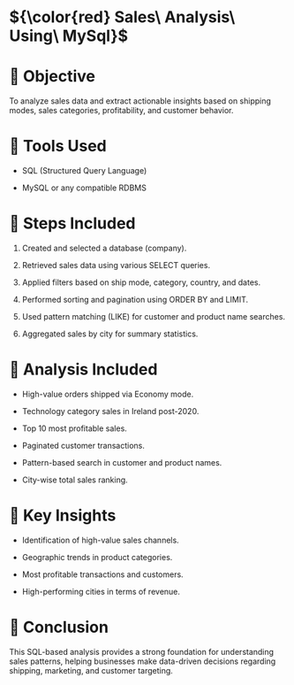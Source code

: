 #  ${\color{red} Sales\ Analysis\ Using\ MySql\}$
# 🔹 Objective
To analyze sales data and extract actionable insights based on shipping modes, sales categories, profitability, and customer behavior.


# 🔹 Tools Used

- SQL (Structured Query Language)

- MySQL or any compatible RDBMS

# 🔹 Steps Included

1. Created and selected a database (company).

2. Retrieved sales data using various SELECT queries.

3. Applied filters based on ship mode, category, country, and dates.

4. Performed sorting and pagination using ORDER BY and LIMIT.

5. Used pattern matching (LIKE) for customer and product name searches.

6. Aggregated sales by city for summary statistics.


# 🔹 Analysis Included

- High-value orders shipped via Economy mode.

- Technology category sales in Ireland post-2020.

- Top 10 most profitable sales.

- Paginated customer transactions.

- Pattern-based search in customer and product names.

- City-wise total sales ranking.
  

# 🔹 Key Insights

- Identification of high-value sales channels.

- Geographic trends in product categories.

- Most profitable transactions and customers.

- High-performing cities in terms of revenue.

# 🔹 Conclusion
This SQL-based analysis provides a strong foundation for understanding sales patterns, helping businesses make data-driven decisions regarding shipping, marketing, and customer targeting.

